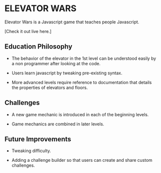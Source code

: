# ELEVATOR WARS

Elevator Wars is a Javascript game that teaches people Javascript.

[Check it out live here.]

## Education Philosophy

- The behavior of the elevator in the 1st level can be understood easily by a non programmer after looking at the code.

- Users learn javascript by tweaking pre-existing syntax.

- More advanced levels require reference to documentation that details the properties of elevators and floors.

## Challenges

- A new game mechanic is introduced in each of the beginning levels.

- Game mechanics are combined in later levels.

## Future Improvements

- Tweaking difficulty.

- Adding a challenge builder so that users can create and share custom challenges.
